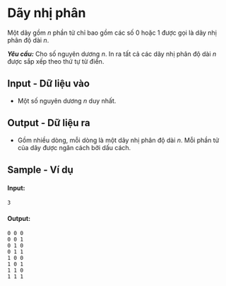 
# Dãy nhị phân

Một dãy gồm $n$ phần tử chỉ bao gồm các số $0$ hoặc $1$ được gọi là dãy nhị phân độ dài $n$.

***Yêu cầu:*** Cho số nguyên dương $n$. In ra tất cả các dãy nhị phân độ dài $n$ được sắp xếp theo thứ tự từ điển.

## Input - Dữ liệu vào

- Một số nguyên dương $n$ duy nhất.

## Output - Dữ liệu ra

- Gồm nhiều dòng, mỗi dòng là một dãy nhị phân độ dài $n$. Mỗi phần tử của dãy được ngăn cách bởi dấu cách.

## Sample - Ví dụ

#### Input:

```
3
```

#### Output:

```
0 0 0
0 0 1
0 1 0
0 1 1
1 0 0
1 0 1
1 1 0
1 1 1
```
